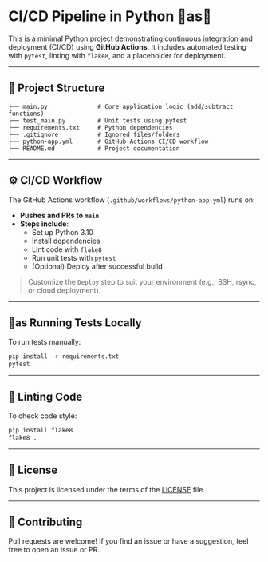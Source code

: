# CI/CD Pipeline in Python 🧺as🚀

This is a minimal Python project demonstrating continuous integration and deployment (CI/CD) using **GitHub Actions**. It includes automated testing with `pytest`, linting with `flake8`, and a placeholder for deployment.

---

## 📁 Project Structure

```
├── main.py              # Core application logic (add/subtract functions)
├── test_main.py         # Unit tests using pytest
├── requirements.txt     # Python dependencies
├── .gitignore           # Ignored files/folders
├── python-app.yml       # GitHub Actions CI/CD workflow
└── README.md            # Project documentation
```

---

## ⚙️ CI/CD Workflow

The GitHub Actions workflow (`.github/workflows/python-app.yml`) runs on:

- **Pushes and PRs to `main`**
- **Steps include**:
  - Set up Python 3.10
  - Install dependencies
  - Lint code with `flake8`
  - Run unit tests with `pytest`
  - (Optional) Deploy after successful build

> Customize the `Deploy` step to suit your environment (e.g., SSH, rsync, or cloud deployment).

---

## 🧺as Running Tests Locally

To run tests manually:

```bash
pip install -r requirements.txt
pytest
```

---

## 🧼 Linting Code

To check code style:

```bash
pip install flake8
flake8 .
```

---

## 📜 License

This project is licensed under the terms of the [LICENSE](LICENSE) file.

---

## 🙌 Contributing

Pull requests are welcome! If you find an issue or have a suggestion, feel free to open an issue or PR.


